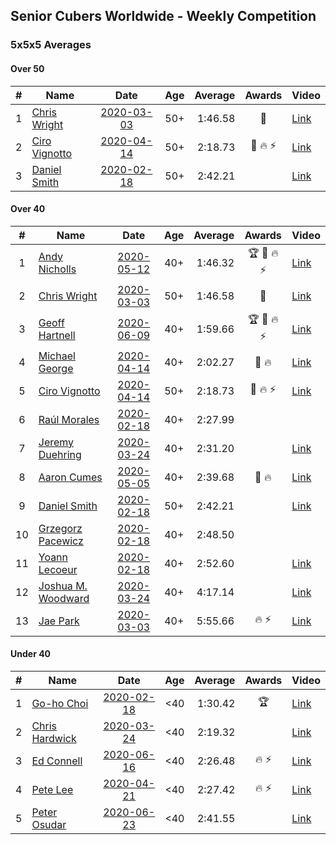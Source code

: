 ## Senior Cubers Worldwide - Weekly Competition
### 5x5x5 Averages

#### Over 50

| # | Name | Date | Age | Average | Awards | Video |
| :--: | -- | :--: | :--: | --: | :--: | -- |
| 1 | [Chris Wright](../persons/chris_wright.md) | [2020-03-03](results/2020-03-03.md) | 50+ | 1:46.58 | 🥇 | [Link](https://www.facebook.com/events/2637344919882558/permalink/2639952702955113/) |
| 2 | [Ciro Vignotto](../persons/ciro_vignotto.md) | [2020-04-14](results/2020-04-14.md) | 50+ | 2:18.73 | 🥉 🔥 ⚡ | [Link](https://www.facebook.com/events/1400953806773430/permalink/1402097503325727/) |
| 3 | [Daniel Smith](../persons/daniel_smith.md) | [2020-02-18](results/2020-02-18.md) | 50+ | 2:42.21 |  | [Link](https://www.facebook.com/events/538921670053895/permalink/539390146673714/) |

#### Over 40

| # | Name | Date | Age | Average | Awards | Video |
| :--: | -- | :--: | :--: | --: | :--: | -- |
| 1 | [Andy Nicholls](../persons/andy_nicholls.md) | [2020-05-12](results/2020-05-12.md) | 40+ | 1:46.32 | 🏆 🥇 🔥 ⚡ | [Link](https://www.facebook.com/events/276138643524223/permalink/276779116793509/) |
| 2 | [Chris Wright](../persons/chris_wright.md) | [2020-03-03](results/2020-03-03.md) | 50+ | 1:46.58 | 🥇 | [Link](https://www.facebook.com/events/2637344919882558/permalink/2639952702955113/) |
| 3 | [Geoff Hartnell](../persons/geoff_hartnell.md) | [2020-06-09](results/2020-06-09.md) | 40+ | 1:59.66 | 🏆 🥇 🔥 ⚡ | [Link](https://www.facebook.com/events/1130228284009045/permalink/1131991020499438/) |
| 4 | [Michael George](../persons/michael_george.md) | [2020-04-14](results/2020-04-14.md) | 40+ | 2:02.27 | 🥇 🔥 | [Link](https://www.facebook.com/events/1400953806773430/permalink/1402162106652600/) |
| 5 | [Ciro Vignotto](../persons/ciro_vignotto.md) | [2020-04-14](results/2020-04-14.md) | 50+ | 2:18.73 | 🥉 🔥 ⚡ | [Link](https://www.facebook.com/events/1400953806773430/permalink/1402097503325727/) |
| 6 | [Raúl Morales](../persons/raul_morales.md) | [2020-02-18](results/2020-02-18.md) | 40+ | 2:27.99 |  | |
| 7 | [Jeremy Duehring](../persons/jeremy_duehring.md) | [2020-03-24](results/2020-03-24.md) | 40+ | 2:31.20 |  | [Link](https://www.facebook.com/events/5078365835514885/permalink/5082560948428707/) |
| 8 | [Aaron Cumes](../persons/aaron_cumes.md) | [2020-05-05](results/2020-05-05.md) | 40+ | 2:39.68 | 🥉 🔥 | [Link](https://www.facebook.com/events/557526585195168/permalink/558964438384716/) |
| 9 | [Daniel Smith](../persons/daniel_smith.md) | [2020-02-18](results/2020-02-18.md) | 50+ | 2:42.21 |  | [Link](https://www.facebook.com/events/538921670053895/permalink/539390146673714/) |
| 10 | [Grzegorz Pacewicz](../persons/grzegorz_pacewicz.md) | [2020-02-18](results/2020-02-18.md) | 40+ | 2:48.50 |  | |
| 11 | [Yoann Lecoeur](../persons/yoann_lecoeur.md) | [2020-02-18](results/2020-02-18.md) | 40+ | 2:52.60 |  | [Link](https://www.facebook.com/events/538921670053895/permalink/541223923157003/) |
| 12 | [Joshua M. Woodward](../persons/joshua_m._woodward.md) | [2020-03-24](results/2020-03-24.md) | 40+ | 4:17.14 |  | [Link](https://www.facebook.com/events/5078365835514885/permalink/5101597413191727/) |
| 13 | [Jae Park](../persons/jae_park.md) | [2020-03-03](results/2020-03-03.md) | 40+ | 5:55.66 | 🔥 ⚡ | [Link](https://www.facebook.com/events/2637344919882558/permalink/2637707586512958/) |

#### Under 40

| # | Name | Date | Age | Average | Awards | Video |
| :--: | -- | :--: | :--: | --: | :--: | -- |
| 1 | [Go-ho Choi](../persons/go-ho_choi.md) | [2020-02-18](results/2020-02-18.md) | <40 | 1:30.42 | 🏆 | [Link](https://www.facebook.com/events/538921670053895/permalink/539081640037898/) |
| 2 | [Chris Hardwick](../persons/chris_hardwick.md) | [2020-03-24](results/2020-03-24.md) | <40 | 2:19.32 |  | [Link](https://www.facebook.com/events/5078365835514885/permalink/5107384065946395/) |
| 3 | [Ed Connell](../persons/ed_connell.md) | [2020-06-16](results/2020-06-16.md) | <40 | 2:26.48 | 🔥 ⚡ | [Link](https://www.facebook.com/events/256188575607890/permalink/258981835328564/) |
| 4 | [Pete Lee](../persons/pete_lee.md) | [2020-04-21](results/2020-04-21.md) | <40 | 2:27.42 | 🔥 ⚡ | [Link](https://www.facebook.com/events/538096063773916/permalink/539805363602986/) |
| 5 | [Peter Osudar](../persons/peter_osudar.md) | [2020-06-23](results/2020-06-23.md) | <40 | 2:41.55 |  | [Link](https://www.facebook.com/events/268636114456043/permalink/276010010385320/) |


<!-- Global site tag (gtag.js) - Google Analytics -->
<script async src="https://www.googletagmanager.com/gtag/js?id=UA-86348435-3"></script>
<script>window.dataLayer = window.dataLayer || []; function gtag() {dataLayer.push(arguments);} gtag('js', new Date()); gtag('config', 'UA-86348435-3');</script>
